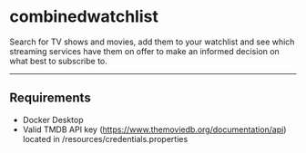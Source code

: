 # combinedwatchlist
Search for TV shows and movies, add them to your watchlist and see which streaming services have them on offer to make an informed decision on what best to subscribe to.

---

## Requirements
- Docker Desktop
- Valid TMDB API key (https://www.themoviedb.org/documentation/api) located in /resources/credentials.properties

